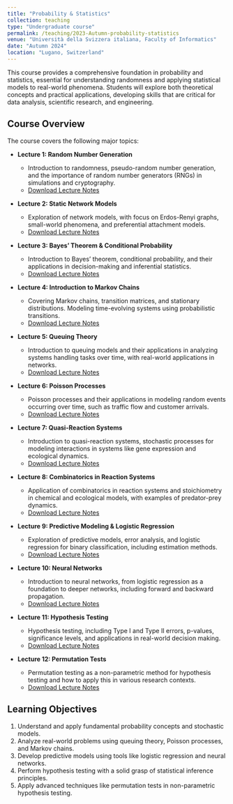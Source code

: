 ```yaml
---
title: "Probability & Statistics"
collection: teaching
type: "Undergraduate course"
permalink: /teaching/2023-Autumn-probability-statistics
venue: "Università della Svizzera italiana, Faculty of Informatics"
date: "Autumn 2024"
location: "Lugano, Switzerland"
---
```


This course provides a comprehensive foundation in probability and statistics, essential for understanding randomness and applying statistical models to real-world phenomena. Students will explore both theoretical concepts and practical applications, developing skills that are critical for data analysis, scientific research, and engineering.

## Course Overview

The course covers the following major topics:

- **Lecture 1: Random Number Generation**
  - Introduction to randomness, pseudo-random number generation, and the importance of random number generators (RNGs) in simulations and cryptography.
  - [Download Lecture Notes](https://raw.githubusercontent.com/franciscorichter/franciscorichter.github.io/master/_teaching/Notes/P&S/2023/lecture_1.pdf)

- **Lecture 2: Static Network Models**
  - Exploration of network models, with focus on Erdos-Renyi graphs, small-world phenomena, and preferential attachment models.
  - [Download Lecture Notes](https://raw.githubusercontent.com/franciscorichter/franciscorichter.github.io/master/_teaching/Notes/P&S/2023/lecture_2.pdf)

- **Lecture 3: Bayes’ Theorem & Conditional Probability**
  - Introduction to Bayes’ theorem, conditional probability, and their applications in decision-making and inferential statistics.
  - [Download Lecture Notes](https://raw.githubusercontent.com/franciscorichter/franciscorichter.github.io/master/_teaching/Notes/P&S/2023/lecture_3.pdf)

- **Lecture 4: Introduction to Markov Chains**
  - Covering Markov chains, transition matrices, and stationary distributions. Modeling time-evolving systems using probabilistic transitions.
  - [Download Lecture Notes](https://raw.githubusercontent.com/franciscorichter/franciscorichter.github.io/master/_teaching/Notes/P&S/2023/lecture_4.pdf)

- **Lecture 5: Queuing Theory**
  - Introduction to queuing models and their applications in analyzing systems handling tasks over time, with real-world applications in networks.
  - [Download Lecture Notes](https://raw.githubusercontent.com/franciscorichter/franciscorichter.github.io/master/_teaching/Notes/P&S/2023/lecture_5.pdf)

- **Lecture 6: Poisson Processes**
  - Poisson processes and their applications in modeling random events occurring over time, such as traffic flow and customer arrivals.
  - [Download Lecture Notes](https://raw.githubusercontent.com/franciscorichter/franciscorichter.github.io/master/_teaching/Notes/P&S/2023/lecture_6.pdf)

- **Lecture 7: Quasi-Reaction Systems**
  - Introduction to quasi-reaction systems, stochastic processes for modeling interactions in systems like gene expression and ecological dynamics.
  - [Download Lecture Notes](https://raw.githubusercontent.com/franciscorichter/franciscorichter.github.io/master/_teaching/Notes/P&S/2023/lecture_7.pdf)

- **Lecture 8: Combinatorics in Reaction Systems**
  - Application of combinatorics in reaction systems and stoichiometry in chemical and ecological models, with examples of predator-prey dynamics.
  - [Download Lecture Notes](https://raw.githubusercontent.com/franciscorichter/franciscorichter.github.io/master/_teaching/Notes/P&S/2023/lecture_8.pdf)

- **Lecture 9: Predictive Modeling & Logistic Regression**
  - Exploration of predictive models, error analysis, and logistic regression for binary classification, including estimation methods.
  - [Download Lecture Notes](https://raw.githubusercontent.com/franciscorichter/franciscorichter.github.io/master/_teaching/Notes/P&S/2023/lecture_9.pdf)

- **Lecture 10: Neural Networks**
  - Introduction to neural networks, from logistic regression as a foundation to deeper networks, including forward and backward propagation.
  - [Download Lecture Notes](https://raw.githubusercontent.com/franciscorichter/franciscorichter.github.io/master/_teaching/Notes/P&S/2023/lecture_10.pdf)

- **Lecture 11: Hypothesis Testing**
  - Hypothesis testing, including Type I and Type II errors, p-values, significance levels, and applications in real-world decision making.
  - [Download Lecture Notes](https://raw.githubusercontent.com/franciscorichter/franciscorichter.github.io/master/_teaching/Notes/P&S/2023/lecture_11.pdf)

- **Lecture 12: Permutation Tests**
  - Permutation testing as a non-parametric method for hypothesis testing and how to apply this in various research contexts.
  - [Download Lecture Notes](https://raw.githubusercontent.com/franciscorichter/franciscorichter.github.io/master/_teaching/Notes/P&S/2023/lecture_12.pdf)

## Learning Objectives

1. Understand and apply fundamental probability concepts and stochastic models.
2. Analyze real-world problems using queuing theory, Poisson processes, and Markov chains.
3. Develop predictive models using tools like logistic regression and neural networks.
4. Perform hypothesis testing with a solid grasp of statistical inference principles.
5. Apply advanced techniques like permutation tests in non-parametric hypothesis testing.



